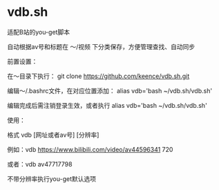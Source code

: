 # vdb.sh
适配B站的you-get脚本

自动根据av号和标题在 ～/视频 下分类保存，方便管理查找、自动同步


前置设置：

在～目录下执行： git clone https://github.com/keence/vdb.sh.git

编辑～/.bashrc文件，在对应位置添加：  alias vdb='bash ~/vdb.sh/vdb.sh'

编辑完成后需注销登录生效，或者执行 alias vdb='bash ~/vdb.sh/vdb.sh'

使用：

格式 vdb [网址或者av号]  [分辨率]

例如：vdb https://www.bilibili.com/video/av44596341 720

或者：vdb av47717798

不带分辨率执行you-get默认选项
